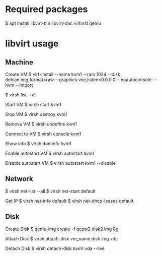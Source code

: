 # Required packages

$ apt install libvirt-bin libvirt-doc virtinst qemu

# libvirt usage

## Machine

Create VM
$ virt-install --name kvm1 --ram 1024 --disk debian.img,format=raw --graphics vnc,listen=0.0.0.0 --noautoconsole --hvm --import

$ virsh list --all

Start VM
$ virsh start kvm1

Stop VM
$ virsh destroy kvm1

Remove VM
$ virsh undefine kvm1

Connect to VM
$ virsh console kvm1

Show info
$ virsh dominfo kvm1

Enable autostart VM
$ virsh autostart kvm1

Disable autostart VM
$ virsh autostart kvm1 --disable

## Network

$ virsh net-list --all
$ virsh net-start default

Get  IP
$ virsh net-info default
$ virsh net-dhcp-leases default

## Disk

Create Disk
$ qemu-img create -f qcow2 disk2.img 8g

Attach Disk
$ virsh attach-disk vm_name disk.img vdc

Detach Disk
$ virsh detach-disk kvm1 vda --live

